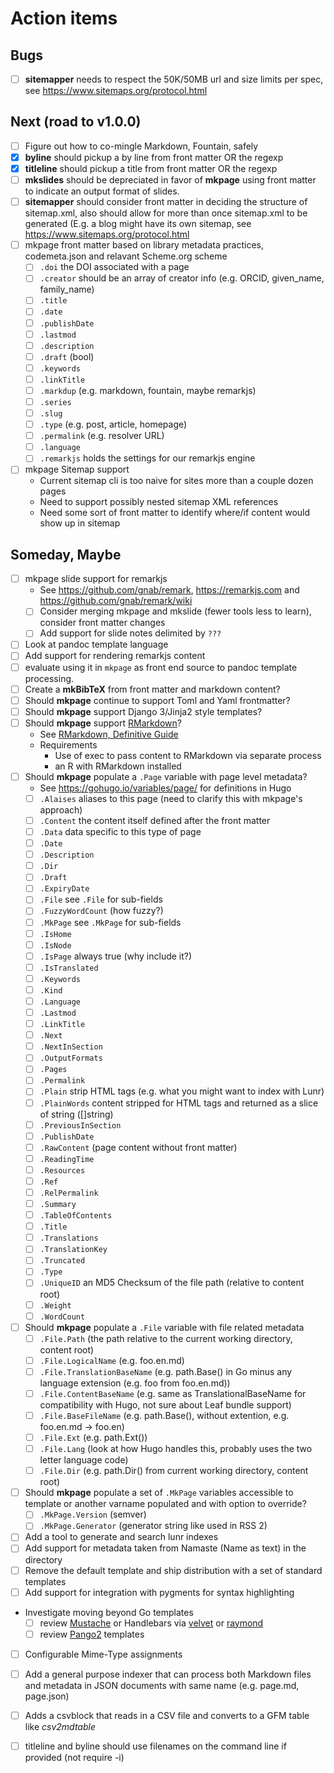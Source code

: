 
# Action items

## Bugs

+ [ ] **sitemapper** needs to respect the 50K/50MB url and size limits per spec, see https://www.sitemaps.org/protocol.html

## Next (road to v1.0.0)

+ [ ] Figure out how to co-mingle Markdown, Fountain, safely 
+ [x] **byline** should pickup a by line from front matter OR the regexp
+ [x] **titleline** should pickup a title from front matter OR the regexp
+ [ ] **mkslides** should be depreciated in favor of **mkpage** using front matter to indicate an output format of slides.
+ [ ] **sitemapper** should consider front matter in deciding the structure of sitemap.xml, also should allow for more than once sitemap.xml to be generated (E.g. a blog might have its own sitemap, see https://www.sitemaps.org/protocol.html
+ [ ] mkpage front matter based on library metadata practices, codemeta.json and relavant Scheme.org scheme
    + [ ] `.doi` the DOI associated with a page
    + [ ] `.creator` should be an array of creator info (e.g. ORCID, given_name, family_name)
    + [ ] `.title`
    + [ ] `.date`
    + [ ] `.publishDate`
    + [ ] `.lastmod`
    + [ ] `.description`
    + [ ] `.draft` (bool)
    + [ ] `.keywords`
    + [ ] `.linkTitle`
    + [ ] `.markdup` (e.g. markdown, fountain, maybe remarkjs)
    + [ ] `.series`
    + [ ] `.slug`
    + [ ] `.type` (e.g. post, article, homepage)
    + [ ] `.permalink`  (e.g. resolver URL)
    + [ ] `.language`
    + [ ] `.remarkjs` holds the settings for our remarkjs engine
+ [ ] mkpage Sitemap support
    + Current sitemap cli is too naive for sites more than a couple dozen pages
    + Need to support possibly nested sitemap XML references
    + Need some sort of front matter to identify where/if content would show up in sitemap

## Someday, Maybe

+ [ ] mkpage slide support for remarkjs
    + See https://github.com/gnab/remark, https://remarkjs.com and https://github.com/gnab/remark/wiki
    + [ ] Consider merging mkpage and mkslide (fewer tools less to learn), consider front matter changes
    + [ ] Add support for slide notes delimited by `???`
+ [ ] Look at pandoc template language
+ [ ] Add support for rendering remarkjs content
+ [ ] evaluate using it in `mkpage` as front end source to pandoc template processing.
+ [ ] Create a **mkBibTeX** from front matter and markdown content?
+ [ ] Should **mkpage** continue to support Toml and Yaml frontmatter?
+ [ ] Should **mkpage** support Django 3/Jinja2 style templates?
+ [ ] Should **mkpage** support [RMarkdown](https://rmarkdown.rstudio.com/)?
    + See [RMarkdown, Definitive Guide](https://bookdown.org/yihui/rmarkdown/)
    + Requirements
        + Use of exec to pass content to RMarkdown via separate process
        + an R with RMarkdown installed
+ [ ] Should **mkpage** populate a `.Page` variable with page level metadata?
    + See https://gohugo.io/variables/page/ for definitions in Hugo
    + [ ] `.Alaises` aliases to this page (need to clarify this with mkpage's approach)
    + [ ] `.Content` the content itself defined after the front matter
    + [ ] `.Data` data specific to this type of page
    + [ ] `.Date` 
    + [ ] `.Description`
    + [ ] `.Dir`
    + [ ] `.Draft`
    + [ ] `.ExpiryDate`
    + [ ] `.File` see `.File` for sub-fields
    + [ ] `.FuzzyWordCount` (how fuzzy?)
    + [ ] `.MkPage` see `.MkPage` for sub-fields
    + [ ] `.IsHome`
    + [ ] `.IsNode`
    + [ ] `.IsPage` always true (why include it?)
    + [ ] `.IsTranslated` 
    + [ ] `.Keywords`
    + [ ] `.Kind`
    + [ ] `.Language`
    + [ ] `.Lastmod`
    + [ ] `.LinkTitle`
    + [ ] `.Next`
    + [ ] `.NextInSection`
    + [ ] `.OutputFormats`
    + [ ] `.Pages`
    + [ ] `.Permalink`
    + [ ] `.Plain` strip HTML tags (e.g. what you might want to index with Lunr)
    + [ ] `.PlainWords` content stripped for HTML tags and returned as a slice of string ([]string)
    + [ ] `.PreviousInSection`
    + [ ] `.PublishDate`
    + [ ] `.RawContent` (page content without front matter)
    + [ ] `.ReadingTime`
    + [ ] `.Resources`
    + [ ] `.Ref`
    + [ ] `.RelPermalink`
    + [ ] `.Summary`
    + [ ] `.TableOfContents`
    + [ ] `.Title`
    + [ ] `.Translations`
    + [ ] `.TranslationKey`
    + [ ] `.Truncated`
    + [ ] `.Type`
    + [ ] `.UniqueID` an MD5 Checksum of the file path (relative to content root)
    + [ ] `.Weight`
    + [ ] `.WordCount`
+ [ ] Should **mkpage** populate a `.File` variable with file related metadata
    + [ ] `.File.Path` (the path relative to the current working directory, content root)
    + [ ] `.File.LogicalName` (e.g. foo.en.md)
    + [ ] `.File.TranslationBaseName` (e.g. path.Base() in Go minus any language extension (e.g. foo from foo.en.md))
    + [ ] `.File.ContentBaseName` (e.g. same as TranslationalBaseName for compatibility with Hugo, not sure about Leaf bundle support)
    + [ ] `.File.BaseFileName` (e.g. path.Base(), without extention, e.g. foo.en.md -> foo.en)
    + [ ] `.File.Ext` (e.g. path.Ext())
    + [ ] `.File.Lang` (look at how Hugo handles this, probably uses the two letter language code)
    + [ ] `.File.Dir` (e.g. path.Dir() from current working directory, content root)
+ [ ] Should **mkpage** populate a set of `.MkPage` variables accessible to template or another varname populated and with option to override?
    + [ ] `.MkPage.Version` (semver)
    + [ ] `.MkPage.Generator` (generator string like used in RSS 2)
+ [ ] Add a tool to generate and search lunr indexes
+ [ ] Add support for metadata taken from Namaste (Name as text) in the directory
+ [ ] Remove the default template and ship distribution with a set of standard templates
+ [ ] Add support for integration with pygments for syntax highlighting
+ Investigate moving beyond Go templates 
    + [ ] review [Mustache](https://github.com/hoisie/mustache) or Handlebars via [velvet](https://github.com/gobuffalo/velvet) or [raymond](https://github.com/aymerick/raymond)
    + [ ] review [Pango2](https://github.com/flosch/pongo2) templates
+ [ ] Configurable Mime-Type assignments
+ [ ] Add a general purpose indexer that can process both Markdown files and metadata in JSON documents with same name (e.g. page.md, page.json)
+ [ ] Adds a csvblock that reads in a CSV file and converts to a GFM table like _csv2mdtable_
+ [ ] titleline and byline should use filenames on the command line if provided (not require -i)

